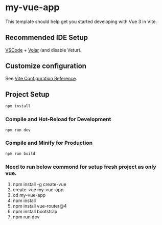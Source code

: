 # my-vue-app

This template should help get you started developing with Vue 3 in Vite.

## Recommended IDE Setup

[VSCode](https://code.visualstudio.com/) + [Volar](https://marketplace.visualstudio.com/items?itemName=Vue.volar) (and disable Vetur).

## Customize configuration

See [Vite Configuration Reference](https://vite.dev/config/).

## Project Setup

```sh
npm install
```

### Compile and Hot-Reload for Development

```sh
npm run dev
```

### Compile and Minify for Production

```sh
npm run build
```



### Need to run below commond for setup fresh project as only vue.

1. npm install -g create-vue
2. create-vue my-vue-app
3. cd my-vue-app
4. npm install
5. npm install vue-router@4
6. npm install bootstrap
7. npm run dev